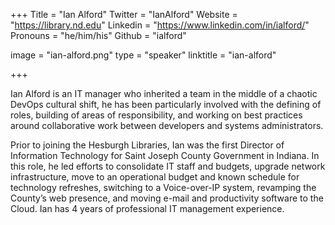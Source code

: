 +++
Title = "Ian Alford"
Twitter = "IanAlford"
Website = "https://library.nd.edu"
Linkedin = "https://www.linkedin.com/in/ialford/"
Pronouns = "he/him/his"
Github = "ialford"

image = "ian-alford.png"
type = "speaker"
linktitle = "ian-alford"

+++

Ian Alford is an IT manager who inherited a team in the middle of a
chaotic DevOps cultural shift, he has been particularly involved with
the defining of roles, building of areas of responsibility, and working
on best practices around collaborative work between developers and
systems administrators.

Prior to joining the Hesburgh Libraries, Ian was the first Director of
Information Technology for Saint Joseph County Government in Indiana. In
this role, he led efforts to consolidate IT staff and budgets, upgrade
network infrastructure, move to an operational budget and known schedule
for technology refreshes, switching to a Voice-over-IP system, revamping
the County’s web presence, and moving e-mail and productivity software
to the Cloud. Ian has 4 years of professional IT management experience.
